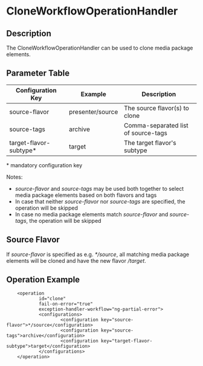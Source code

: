 # CloneWorkflowOperationHandler

## Description
The CloneWorkflowOperationHandler can be used to clone media package elements.

## Parameter Table

|Configuration Key         |Example           |Description                                       |
|--------------------------|------------------|--------------------------------------------------|
|source-flavor             |presenter/source  |The source flavor(s) to clone                     |
|source-tags               |archive           |Comma-separated list of source-tags               |
|target-flavor-subtype*    |target            |The target flavor's subtype                         |

\* mandatory configuration key

Notes:

* *source-flavor* and *source-tags* may be used both together to select media package elements based on both flavors and tags
* In case that neither *source-flavor* nor *source-tags* are specified, the operation will be skipped
* In case no media package elements match *source-flavor* and *source-tags*, the operation will be skipped

## Source Flavor
If *source-flavor* is specified as e.g. *\*/source*, all matching media package elements will be cloned and have the new flavor *<original-flavor>/target*.

## Operation Example

        <operation
                id="clone"
                fail-on-error="true"
                exception-handler-workflow="ng-partial-error">
                <configurations>
                        <configuration key="source-flavor">*/source</configuration>
                        <configuration key="source-tags">archive</configuration>
                        <configuration key="target-flavor-subtype">target</configuration>
                </configurations>
        </operation>


